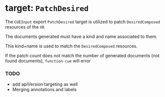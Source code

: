 # target: `PatchDesired`

The `CUEInput` export `PatchDesired` target is utilized to patch `DesiredComposed` resources of the `XR`

The documents generated must have a kind and name associated to them.

This kind+name is used to match the `DesiredComposed` resources.

If the patch count does not match the number of generated documents (not found documents), `function-cue` will error

### TODO

- add apiVersion targeting as well
- Merging annotations and labels